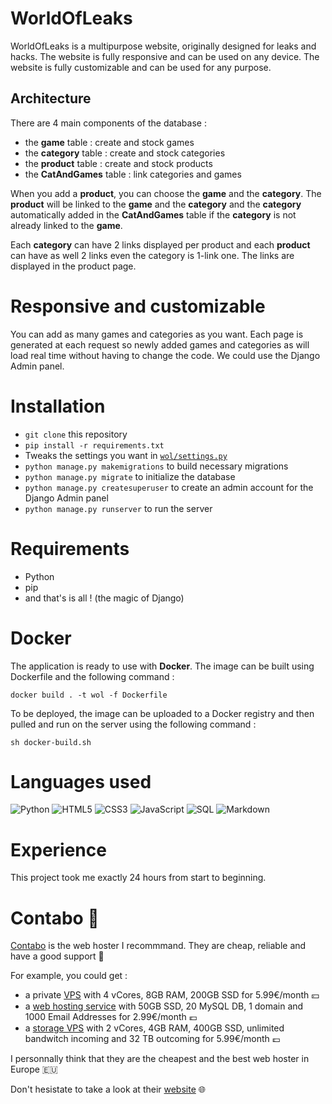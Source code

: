 # WorldOfLeaks

WorldOfLeaks is a multipurpose website, originally designed for leaks and hacks. The website is fully responsive and can be used on any device. The website is fully customizable and can be used for any purpose.

## Architecture

There are 4 main components of the database :
- the **game** table : create and stock games
- the **category** table : create and stock categories
- the **product** table : create and stock products
- the **CatAndGames** table : link categories and games

When you add a **product**, you can choose the **game** and the **category**. The **product** will be linked to the **game** and the **category** and the **category** automatically added in the **CatAndGames** table if the **category** is not already linked to the **game**.

Each **category** can have 2 links displayed per product and each **product** can have as well 2 links even the category is 1-link one. The links are displayed in the product page.

# Responsive and customizable

You can add as many games and categories as you want. Each page is generated at each request so newly added games and categories as will load real time without having to change the code. We could use the Django Admin panel.

# Installation

- `git clone` this repository
- `pip install -r requirements.txt`
- Tweaks the settings you want in [`wol/settings.py`](wol/settings.py)
- `python manage.py makemigrations` to build necessary migrations
- `python manage.py migrate` to initialize the database
- `python manage.py createsuperuser` to create an admin account for the Django Admin panel
- `python manage.py runserver` to run the server

# Requirements

- Python
- pip
- and that's is all ! (the magic of Django)

# Docker

The application is ready to use with **Docker**. The image can be built using Dockerfile and the following command :

`docker build . -t wol -f Dockerfile`

To be deployed, the image can be uploaded to a Docker registry and then pulled and run on the server using the following command :

`sh docker-build.sh`

# Languages used

<img alt="Python" src="https://img.shields.io/badge/-Python-23272A?style=flat&logo=python"> <img alt="HTML5" src="https://img.shields.io/badge/-HTML5-23272A?style=flat&logo=html5"> <img alt="CSS3" src="https://img.shields.io/badge/-CSS3-23272A?style=flat&logo=css3"> <img alt="JavaScript" src="https://img.shields.io/badge/-JavaScript-23272A?style=flat&logo=javascript"> <img alt="SQL" src="https://img.shields.io/badge/-SQL-23272A?style=flat&logo=postgresql"> <img alt="Markdown" src="https://img.shields.io/badge/-Markdown-23272A?style=flat&logo=markdown">

# Experience

This project took me exactly 24 hours from start to beginning. 

# Contabo 🐶

[Contabo](dz) is the web hoster I recommmand. They are cheap, reliable and have a good support 📒

For example, you could get :
- a private [VPS](dz) with 4 vCores, 8GB RAM, 200GB SSD for 5.99€/month 💴
- a [web hosting service](dz) with 50GB SSD, 20 MySQL DB, 1 domain and 1000 Email Addresses for 2.99€/month 💶
- a [storage VPS](dz) with 2 vCores, 4GB RAM, 400GB SSD, unlimited bandwitch incoming and 32 TB outcoming for 5.99€/month 💷

I personnally think that they are the cheapest and the best web hoster in Europe 🇪🇺

Don't hesistate to take a look at their [website](dz) 🌐

